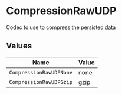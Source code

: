 # CompressionRawUDP

Codec to use to compress the persisted data


## Values

| Name                    | Value                   |
| ----------------------- | ----------------------- |
| `CompressionRawUDPNone` | none                    |
| `CompressionRawUDPGzip` | gzip                    |